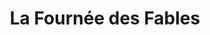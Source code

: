 ---
title: "La Fournée des Fables"
url: /chateau-thierry/la-fournee-des-fables/
shop: boulangerie
---
